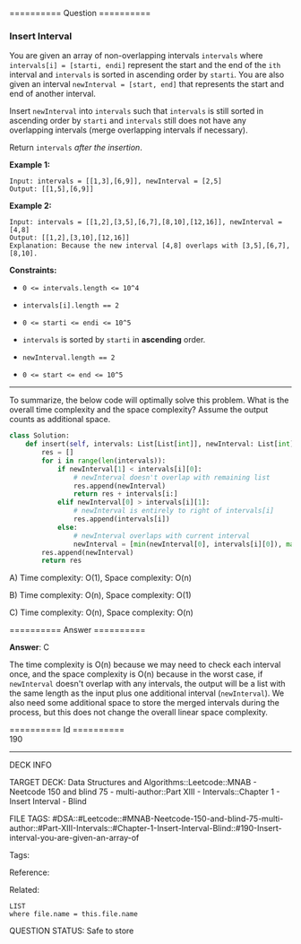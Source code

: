 ========== Question ==========  

### Insert Interval

You are given an array of non-overlapping intervals `intervals` where `intervals[i] = [starti, endi]` represent the start and the end of the `ith` interval and `intervals` is sorted in ascending order by `starti`. You are also given an interval `newInterval = [start, end]` that represents the start and end of another interval.

Insert `newInterval` into `intervals` such that `intervals` is still sorted in ascending order by `starti` and `intervals` still does not have any overlapping intervals (merge overlapping intervals if necessary).

Return `intervals` _after the insertion_.

**Example 1:**

```
Input: intervals = [[1,3],[6,9]], newInterval = [2,5]
Output: [[1,5],[6,9]]
```

**Example 2:**

```
Input: intervals = [[1,2],[3,5],[6,7],[8,10],[12,16]], newInterval = [4,8]
Output: [[1,2],[3,10],[12,16]]
Explanation: Because the new interval [4,8] overlaps with [3,5],[6,7],[8,10].
```

**Constraints:**

-   `0 <= intervals.length <= 10^4`

-   `intervals[i].length == 2`

-   `0 <= starti <= endi <= 10^5`

-   `intervals` is sorted by `starti` in **ascending** order.

-   `newInterval.length == 2`

-   `0 <= start <= end <= 10^5`

---

To summarize, the below code will optimally solve this problem. What is the overall time complexity and the space complexity? Assume the output counts as additional space.

```python
class Solution:
    def insert(self, intervals: List[List[int]], newInterval: List[int]) -> List[List[int]]:
        res = []
        for i in range(len(intervals)):
            if newInterval[1] < intervals[i][0]:
                # newInterval doesn't overlap with remaining list
                res.append(newInterval)
                return res + intervals[i:]
            elif newInterval[0] > intervals[i][1]:
                # newInterval is entirely to right of intervals[i]
                res.append(intervals[i])
            else:
                # newInterval overlaps with current interval
                newInterval = [min(newInterval[0], intervals[i][0]), max(newInterval[1], intervals[i][1])]
        res.append(newInterval)
        return res
```

A) Time complexity: O(1), Space complexity: O(n)

B) Time complexity: O(n), Space complexity: O(1)

C) Time complexity: O(n), Space complexity: O(n)  

========== Answer ==========  

**Answer**: C

The time complexity is O(n) because we may need to check each interval once, and the space complexity is O(n) because in the worst case, if `newInterval` doesn't overlap with any intervals, the output will be a list with the same length as the input plus one additional interval (`newInterval`). We also need some additional space to store the merged intervals during the process, but this does not change the overall linear space complexity.

========== Id ==========  
190

---

DECK INFO

TARGET DECK: Data Structures and Algorithms::Leetcode::MNAB - Neetcode 150 and blind 75 - multi-author::Part XIII - Intervals::Chapter 1 - Insert Interval - Blind

FILE TAGS: #DSA::#Leetcode::#MNAB-Neetcode-150-and-blind-75-multi-author::#Part-XIII-Intervals::#Chapter-1-Insert-Interval-Blind::#190-Insert-interval-you-are-given-an-array-of

Tags:

Reference:

Related:

```dataview
LIST
where file.name = this.file.name
```

QUESTION STATUS: Safe to store
